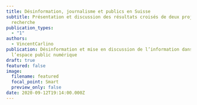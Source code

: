 ```yaml
---
title: Désinformation, journalisme et publics en Suisse
subtitle: Présentation et discussion des résultats croisés de deux projets de
  recherche
publication_types:
  - "1"
authors:
  - VincentCarlino
publication: Désinformation et mise en discussion de l’information dans
  l’espace public numérique
draft: true
featured: false
image:
  filename: featured
  focal_point: Smart
  preview_only: false
date: 2020-09-12T19:14:00.000Z
---
```


